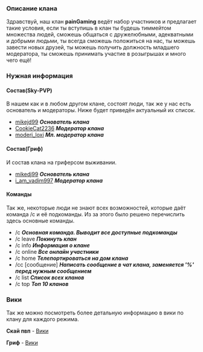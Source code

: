 ### Описание клана
Здравствуй, наш клан **painGaming** ведёт набор участников и предлагает такие условия, если ты вступишь в клан ты будешь тиммейтом множества людей, сможешь общаться с дружелюбными, адекватными и добрыми людьми, ты всегда сможешь положиться на нас, ты можешь завести новых друзей, ты можешь получить должность младшего модератора, ты сможешь принимать участие в розыгрышах и много чего ещё!

### Нужная информация
#### Состав(Sky-PVP)
  В нашем как и в любом другом клане, состоят люди, так же у нас есть основатель и модераторы. Ниже будет приведён актуальный их список.
  * [mikejd99](profiles/mikedj99) ***Основатель клана***
  * [CookieCat2236](profiles/CookieCat2236) ***Модератор клана***
  * [moderi_loxi](profiles/moderi_loxi) ***Мл. модератор клана***
#### Состав(Гриф)
  И состав клана на гриферсом выживании.
  * [mikedj99](profiles/mikedj99) ***Основатель клана***
  * [i_am_vadim997](profiles/i_am_vadim997) ***Модератор клана***
  
#### Команды
  Так же, некоторые люди не знают всех возможностей, которые даёт команда /c и её подкоманды. Из за этого было решено перечислить здесь основные команды.
  * /c ***Основная команда. Выводит все доступные подкоманды***
  * /c leave ***Покинуть клан***
  * /c info ***Информация о клане***
  * /c online ***Все онлайн участники***
  * /c home ***Телепортироваться на дом клана***
  * /cc [сообщение] ***Написать сообщение в чат клана, заменяется '%' перед нужным сообщением***
  * /c list ***Список всех кланов***
  * /c top ***Топ 10 кланов***
  
### Вики
Так же можно посмотреть более детальную информацию в вики по клану для каждого режима.

**Скай пвп** - [Вики](wiki/sky-pvp/)

**Гриф** - [Вики](wiki/grief/)
